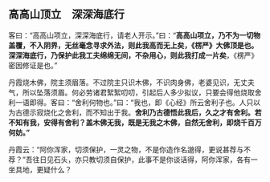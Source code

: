 ##  高高山顶立　深深海底行

客曰：“高高山项立，深深海底行，请老人开示。”曰：“**高高山项立，乃不为一切物盖覆，不入阴界，无丝毫念寻求外法，则此我高而无上矣，《楞严》大佛顶是也。深深海底行，乃保护此我工夫绵绵无间，不杂用心，则此我打成一片矣**，《楞严》密因修证是也。”

丹霞烧木佛，院主须眉落。不过院主只识木佛，不识肉身佛，老婆见识，无丈夫气，所以坠落须眉。何必劳诸君絮絮叨叨，引起后人多少拟议，只要会得他烧取舍利一语即得。客曰：“舍利何物也。”曰：“我也，即《心经》所云舍利子也。人只以为古德示寂烧化之舍利，而不知出于我。**舍利乃古德悟此我后，久之才有舍利。若不知有我，安得有舍利？盖木佛无我，既是无我之木佛，自然无舍利，即烧千百万何妨。”**

丹霞云：“阿你浑家，切须保护，一灵之物，不是你造作名邈得，更说甚荐与不荐？”吾往日见石头，亦只教切须自保护，此事不是你谈话得，阿你浑家，各有一坐具地，更疑什么？
